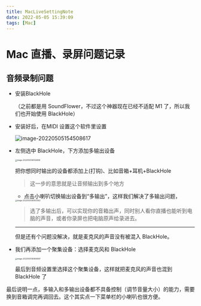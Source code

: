 ```yaml
---
title: MacLiveSettingNote
date: 2022-05-05 15:39:09
tags: [Mac]
---
```


# Mac 直播、录屏问题记录

## 音频录制问题

- 安装BlackHole

  （之前都是用 SoundFlower，不过这个神器现在已经不适配 M1 了，所以我们也开始使用 BlackHole）

- 安装好后，在MIDI 设置这个软件里设置

  ![image-20220505154508617](https://cdn.jsdelivr.net/gh/gbxhq/Pic/image-20220505154508617.png)

- 左侧选中 BlackHole，下方添加多输出设备

  <img src="https://cdn.jsdelivr.net/gh/gbxhq/Pic//image-20220505160126899.png" alt="image-20220505160126899" style="zoom:33%;" />

  把你想同时输出的设备都添加上(打钩)、比如音箱+耳机+BlackHole

  > 这一步的意思就是让音频输出到多个地方

  - 点击小喇叭切换输出设备到“多输出”，这样我们解决了多输出问题，

  <img src="https://cdn.jsdelivr.net/gh/gbxhq/Pic//image-20220505160503562.png" alt="image-20220505160503562" style="zoom:33%;" />

  > 选了多输出后，可以实现你的音箱出声，同时别人看你直播也能听到电脑的声音，或者你录屏也把电脑原声给录进去。

  ---

  但是还有个问题没解决，就是麦克风的声音没有被混入 BlackHole。

- 我们再添加一个聚集设备：选择麦克风和 BlackHole

  <img src="https://cdn.jsdelivr.net/gh/gbxhq/Pic//image-20220505160858087.png" alt="image-20220505160858087" style="zoom:33%;" />

  最后到音频设置里选择这个聚集设备，这样就把麦克风的声音也混到BlackHole 了

最后说明一点，多输入和多输出设备都不具备控制（调节音量大小）的能力，需要换到音箱调完再调回去。这个其实点一下菜单栏的小喇叭也很方便。
